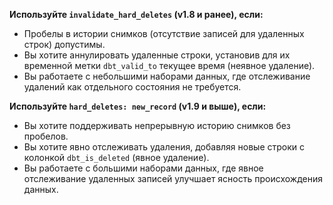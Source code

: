 <Expandable alt_header="Когда использовать конфигурации hard_deletes и invalidate_hard_deletes?">

**Используйте `invalidate_hard_deletes` (v1.8 и ранее), если:**
- Пробелы в истории снимков (отсутствие записей для удаленных строк) допустимы.
- Вы хотите аннулировать удаленные строки, установив для их временной метки `dbt_valid_to` текущее время (неявное удаление).
- Вы работаете с небольшими наборами данных, где отслеживание удалений как отдельного состояния не требуется.

**Используйте `hard_deletes: new_record` (v1.9 и выше), если:**
- Вы хотите поддерживать непрерывную историю снимков без пробелов.
- Вы хотите явно отслеживать удаления, добавляя новые строки с колонкой `dbt_is_deleted` (явное удаление).
- Вы работаете с большими наборами данных, где явное отслеживание удаленных записей улучшает ясность происхождения данных.

</Expandable>